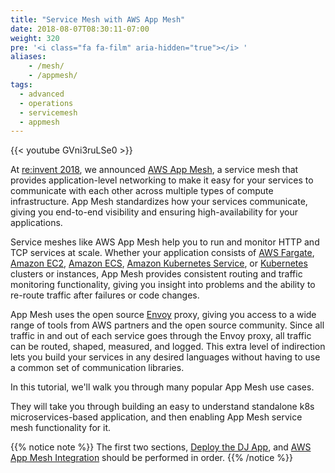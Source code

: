 ```yaml
---
title: "Service Mesh with AWS App Mesh"
date: 2018-08-07T08:30:11-07:00
weight: 320
pre: '<i class="fa fa-film" aria-hidden="true"></i> '
aliases:
    - /mesh/
    - /appmesh/
tags:
  - advanced
  - operations
  - servicemesh
  - appmesh
---
```


{{< youtube GVni3ruLSe0 >}}

At [re:invent 2018](https://www.youtube.com/watch?v=GVni3ruLSe0), we announced [AWS App Mesh](https://aws.amazon.com/app-mesh), a service mesh that provides application-level networking to make it easy for your services to communicate with each other across multiple types of compute infrastructure. App Mesh standardizes how your services communicate, giving you end-to-end visibility and ensuring high-availability for your applications.

Service meshes like AWS App Mesh help you to run and monitor HTTP and TCP services at scale. Whether your application consists of [AWS Fargate](https://aws.amazon.com/fargate/), [Amazon EC2](https://aws.amazon.com/ec2/), [Amazon ECS](https://aws.amazon.com/ecs/), [Amazon Kubernetes Service](https://aws.amazon.com/eks/), or [Kubernetes](https://aws.amazon.com/kubernetes/) clusters or instances, App Mesh provides consistent routing and traffic monitoring functionality, giving you insight into problems and the ability to re-route traffic after failures or code changes.

App Mesh uses the open source [Envoy](https://www.envoyproxy.io/) proxy, giving you access to a wide range of tools from AWS partners and the open source community.  Since all traffic in and out of each service goes through the Envoy proxy, all traffic can be routed, shaped, measured, and logged. This extra level of indirection lets you build your services in any desired languages without having to use a common set of communication libraries.

In this tutorial, we'll walk you through many popular App Mesh use cases.

They will take you through building an easy to understand standalone k8s microservices-based application, and then enabling App Mesh service mesh functionality for it.

{{% notice note %}}
The first two sections, [Deploy the DJ App](/advanced/320_servicemesh_with_appmesh/deploy_dj_app/), and [AWS App Mesh Integration](/advanced/320_servicemesh_with_appmesh/install_app_mesh_controller/) should be performed in order.
{{% /notice %}}
